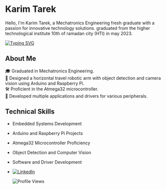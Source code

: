 # Karim Tarek

Hello, I'm Karim Tarek, a Mechatronics Engineering fresh graduate with a passion for innovative technology solutions.
graduated from the higher technological institute 10th of ramadan city (HTI) in may 2023.

[![Typing SVG](https://readme-typing-svg.demolab.com/?lines=Embedded+SoftWare+Engineer)](https://git.io/typing-svg)


## About Me

🎓 Graduated in Mechatronics Engineering.\
🤖 Designed a horizontal travel robotic arm with object detection and camera vision using Arduino and Raspberry Pi.\
🛠️ Proficient in the Atmega32 microcontroller.\
💼 Developed multiple applications and drivers for various peripherals.

## Technical Skills

- Embedded Systems Development
- Arduino and Raspberry Pi Projects
- Atmega32 Microcontroller Proficiency
- Object Detection and Computer Vision
- Software and Driver Development
- [![LinkedIn](https://img.shields.io/static/v1?label=LinkedIn&message=Connect&color=blue&logo=linkedin&logoColor=white&link=https://www.linkedin.com/in/yourprofile/)](https://www.linkedin.com/in/114913268/)





  ![Profile Views](https://komarev.com/ghpvc/?username=karim029)
